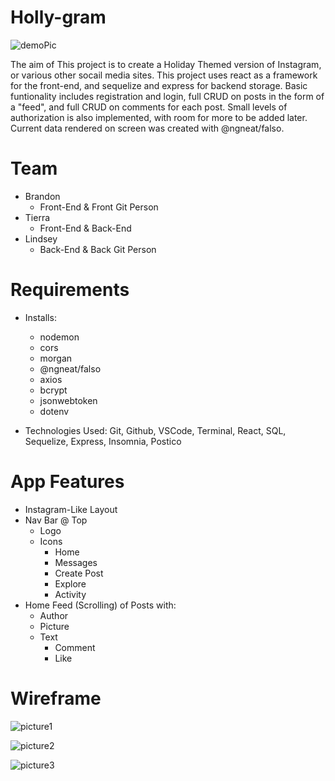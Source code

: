 # Holly-gram

![demoPic](https://cdn.discordapp.com/attachments/874654004213317705/1050560868162744350/image.png)

The aim of This project is to create a Holiday Themed version of Instagram, or various other socail media sites. This project uses react as a framework for the front-end, and sequelize and express for backend storage. Basic funtionality includes registration and login, full CRUD on posts in the form of a "feed", and full CRUD on comments for each post. Small levels of authorization is also implemented, with room for more to be added later. Current data rendered on screen was created with @ngneat/falso.

# Team

 - Brandon
    - Front-End & Front Git Person
 - Tierra
    - Front-End & Back-End
 - Lindsey
    - Back-End & Back Git Person

# Requirements

- Installs:
    - nodemon
    - cors
    - morgan
    - @ngneat/falso
    - axios
    - bcrypt
    - jsonwebtoken
    - dotenv

- Technologies Used: 
    Git, Github, VSCode, Terminal, React, SQL, Sequelize, Express, Insomnia, Postico


# App Features 

- Instagram-Like Layout
- Nav Bar @ Top
    - Logo
    - Icons
        - Home
        - Messages
        - Create Post
        - Explore
        - Activity
- Home Feed (Scrolling) of Posts with:
    - Author
    - Picture
    - Text
        - Comment
        - Like

# Wireframe

![picture1](https://cdn.discordapp.com/attachments/874654004213317705/1047886222875439294/5AA0DC85-B02B-4AB6-9D48-F70981C73BA4.png)

![picture2](https://cdn.discordapp.com/attachments/874654004213317705/1047886222594425053/3960025D-C7C6-4ADA-9186-9C0D861D53F4_1_201_a.jpeg)

![picture3](https://cdn.discordapp.com/attachments/874654004213317705/1047886181569921075/CF2B979D-D872-4F36-B3C7-15BE371BEC49.png)


